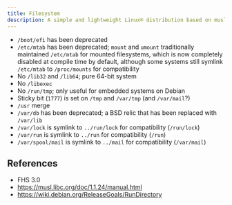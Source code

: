 ```yaml
---
title: Filesystem
description: A simple and lightweight Linux® distribution based on musl libc and toybox
---
```


- `/boot/efi` has been deprecated
- `/etc/mtab` has been deprecated; `mount` and `umount` traditionally maintained `/etc/mtab` for mounted filesystems, which is now completely disabled at compile time by default, although some systems still symlink `/etc/mtab` to `/proc/mounts` for compatibility
- No `/lib32` and `/lib64`; pure 64-bit system
- No `/libexec`
- No `/run/tmp`; only useful for embedded systems on Debian
- Sticky bit (`1777`) is set on `/tmp` and `/var/tmp` (and `/var/mail`?)
- `/usr` merge
- `/var/db` has been deprecated; a BSD relic that has been replaced with `/var/lib`
- `/var/lock` is symlink to `../run/lock` for compatibility (`/run/lock`)
- `/var/run` is symlink to `../run` for compatibility (`/run`)
- `/var/spool/mail` is symlink to `../mail` for compatibility (`/var/mail`)

## References
- FHS 3.0
- https://musl.libc.org/doc/1.1.24/manual.html
- https://wiki.debian.org/ReleaseGoals/RunDirectory
